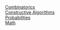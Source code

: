 [Combinatorics](https://codeforces.com/problemset?tags=combinatorics) <br>
[Constructive Algorithms](https://codeforces.com/problemset?tags=constructive%20algorithms) <br>
[Probabilities](https://codeforces.com/problemset?tags=probabilities) <br>
[Math](https://codeforces.com/problemset?tags=math) <br>